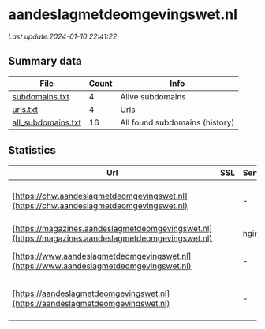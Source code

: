 # aandeslagmetdeomgevingswet.nl
*Last update:2024-01-10 22:41:22*
## Summary data
| File       | Count | Info |
|------------|-------|------|
|[subdomains.txt](/data/aandeslagmetdeomgevingswet/subdomains.txt)|4|Alive subdomains|
|[urls.txt](/data/aandeslagmetdeomgevingswet/urls.txt)|4|Urls|
|[all_subdomains.txt](/data/aandeslagmetdeomgevingswet/all_subdomains.txt)|16|All found subdomains (history)|
## Statistics
| Url | SSL | Server | Cookie | HSTS | CSP | XFO | XXP | RP | Tech |
|------------|-------|------|------|------|------|------|------|------|------|
|[https://chw.aandeslagmetdeomgevingswet.nl](https://chw.aandeslagmetdeomgevingswet.nl)| |-| |:white_check_mark: | |:white_check_mark: |:white_check_mark: |:white_check_mark: |Google Tag Manager H...|
|[https://magazines.aandeslagmetdeomgevingswet.nl](https://magazines.aandeslagmetdeomgevingswet.nl)| |nginx| |:white_check_mark: | |:warning: |:white_check_mark: |:white_check_mark: |:white_check_mark: |HSTS Nginx|
|[https://www.aandeslagmetdeomgevingswet.nl](https://www.aandeslagmetdeomgevingswet.nl)| |-| |:white_check_mark: | |:white_check_mark: |:white_check_mark: |:white_check_mark: |HSTS Microsoft ASP.N...|
|[https://aandeslagmetdeomgevingswet.nl](https://aandeslagmetdeomgevingswet.nl)| |-| |:white_check_mark: | |:white_check_mark: |:white_check_mark: |:white_check_mark: |Google Tag Manager H...|